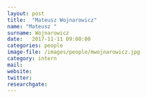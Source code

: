 ```yaml
---
layout: post
title:  "Mateusz Wojnarowicz"
name: "Mateusz "
surname: Wojnarowicz
date:   2017-11-11 09:00:00
categories: people
image-file: /images/people/mwojnarowicz.jpg
category: intern
mail:
website:
twitter:
researchgate:
---
```

